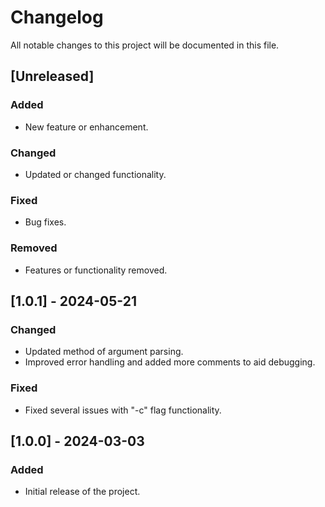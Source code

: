# Changelog

All notable changes to this project will be documented in this file.

## [Unreleased]

### Added
- New feature or enhancement.

### Changed
- Updated or changed functionality.

### Fixed
- Bug fixes.

### Removed
- Features or functionality removed.

## [1.0.1] - 2024-05-21
### Changed
- Updated method of argument parsing.
- Improved error handling and added more comments to aid debugging.

### Fixed
- Fixed several issues with "-c" flag functionality.

## [1.0.0] - 2024-03-03
### Added
- Initial release of the project.
